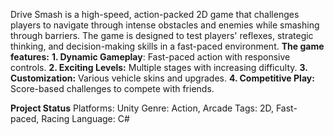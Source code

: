 Drive Smash is a high-speed, action-packed 2D game that challenges players to navigate through intense obstacles and enemies while smashing through barriers. The game is designed to test players' reflexes, strategic thinking, and decision-making skills in a fast-paced environment.
**The game features:**
**1. Dynamic Gameplay**: Fast-paced action with responsive controls.
**2. Exciting Levels:** Multiple stages with increasing difficulty.
**3. Customization:** Various vehicle skins and upgrades.
**4. Competitive Play:** Score-based challenges to compete with friends.

**Project Status**
Platforms: Unity
Genre: Action, Arcade
Tags: 2D, Fast-paced, Racing
Language: C#
